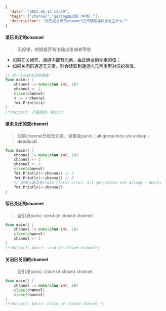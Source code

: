 ```json
{
  "date": "2022.06.12 13:39",
  "tags": ["channel","golang面试题（中等）"],
  "description": "对已经关闭的channel进行读写操作会发生什么？"
}
```


#### 读已关闭的channel

> 无报错，根据是否有值输出值或者零值

* 如果在关闭前，通道内部有元素，会正确读到元素的值；
* 如果关闭前通道无元素，则会读取到通道内元素类型对应的零值。

```go
// 读一个已经关闭的通道
func main() {
    channel := make(chan int, 10)
    channel <- 2
    close(channel)
    x := <-channel
    fmt.Println(x)
}
/*[Output]: 不会报错，输出2*/
```

#### 读未关闭的空channel

> 如果channel已经无元素，读取会panic：all goroutines are asleep - deadlock!


```go
func main() {
    channel := make(chan int, 10)
    channel <- 2
    channel <- 3
    close(channel) 
    fmt.Println(<-channel) // 2
    fmt.Println(<-channel) // 3
    // 如果上面没有close [fatal error: all goroutines are asleep - deadlock!]
    fmt.Println(<-channel)
}
```


#### 写已关闭的channel

> 会引发panic: send on closed channel


```go
func main() {
    channel := make(chan int, 10)
    close(channel)
    channel <- 1
}
/*[Output]: panic: send on closed channel*/
```

#### 关闭已关闭的channel

> 会引发panic: close of closed channel
```go
func main() {
    channel := make(chan int, 10)
    close(channel)
    close(channel)
}
/*[Output]: panic: close of closed channel */
```
